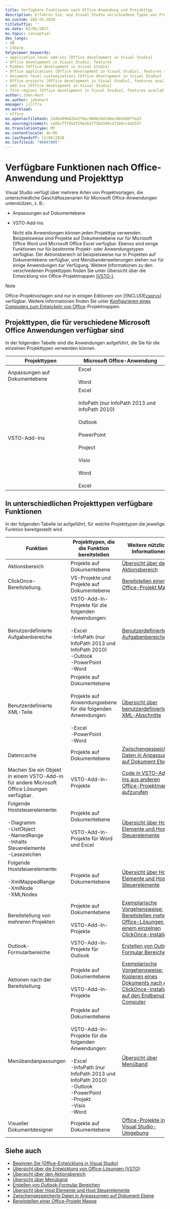 ```yaml
---
title: Verfügbare Funktionen nach Office-Anwendung und Projekttyp
description: Erfahren Sie, wie Visual Studio verschiedene Typen von Projektvorlagen bietet, die verschiedene Geschäftsszenarien für Microsoft Office Anwendungen unterstützen.
ms.custom: SEO-VS-2020
titleSuffix: ''
ms.date: 02/02/2017
ms.topic: conceptual
dev_langs:
- VB
- CSharp
helpviewer_keywords:
- application-level add-ins [Office development in Visual Studio]
- Office development in Visual Studio, features
- Ribbon [Office development in Visual Studio]
- Office applications [Office development in Visual Studio], features available
- document-level customizations [Office development in Visual Studio]
- Office projects [Office development in Visual Studio], features available
- add-ins [Office development in Visual Studio]
- form regions [Office development in Visual Studio], features available
author: John-Hart
ms.author: johnhart
manager: jillfra
ms.workload:
- office
ms.openlocfilehash: 24db499602642f6ec980628d290ec8b5dd07fed3
ms.sourcegitcommit: ce85cff795df29e2bd773b4346cd718dccda5337
ms.translationtype: MT
ms.contentlocale: de-DE
ms.lasthandoff: 12/08/2020
ms.locfileid: "96847805"
---
```

# <a name="features-available-by-office-application-and-project-type"></a>Verfügbare Funktionen nach Office-Anwendung und Projekttyp
  Visual Studio verfügt über mehrere Arten von Projektvorlagen, die unterschiedliche Geschäftsszenarien für Microsoft Office-Anwendungen unterstützen, z. B.:

- Anpassungen auf Dokumentebene

- VSTO-Add-Ins

  Nicht alle Anwendungen können jeden Projekttyp verwenden. Beispielsweise sind Projekte auf Dokumentebene nur für Microsoft Office Word und Microsoft Office Excel verfügbar. Ebenso sind einige Funktionen nur für bestimmte Projekt- oder Anwendungstypen verfügbar. Der Aktionsbereich ist beispielsweise nur in Projekten auf Dokumentebene verfügbar, und Menübanderweiterungen stehen nur für einige Anwendungen zur Verfügung. Weitere Informationen zu den verschiedenen Projekttypen finden Sie unter Übersicht über die Entwicklung von Office-Projektmappen [&#40;VSTO-&#41;](../vsto/office-solutions-development-overview-vsto.md).

> [!NOTE]
> Office-Projektvorlagen sind nur in einigen Editionen von [!INCLUDE[vsprvs](../sharepoint/includes/vsprvs-md.md)] verfügbar. Weitere Informationen finden Sie unter [Konfigurieren eines Computers zum Entwickeln von Office](../vsto/configuring-a-computer-to-develop-office-solutions.md)-Projektmappen.

## <a name="project-types-available-for-different-microsoft-office-applications"></a>Projekttypen, die für verschiedene Microsoft Office Anwendungen verfügbar sind
 In der folgenden Tabelle sind die Anwendungen aufgeführt, die Sie für die einzelnen Projekttypen verwenden können.

|Projekttypen|Microsoft Office-Anwendung|
|-------------------|----------------------------------|
|Anpassungen auf Dokumentebene|Excel<br /><br /> Word|
|VSTO-Add-Ins|Excel<br /><br /> InfoPath (nur InfoPath 2013 und InfoPath 2010)<br /><br /> Outlook<br /><br /> PowerPoint<br /><br /> Project<br /><br /> Visio<br /><br /> Word<br /><br /> Excel|

## <a name="features-available-in-different-project-types"></a>In unterschiedlichen Projekttypen verfügbare Funktionen
 In der folgenden Tabelle ist aufgeführt, für welche Projekttypen die jeweilige Funktion bereitgestellt wird.

|Funktion|Projekttypen, die die Funktion bereitstellen|Weitere nützliche Informationen|
|-------------|--------------------------------------------|---------------------|
|Aktionsbereich|Projekte auf Dokumentebene|[Übersicht über den Aktionsbereich](../vsto/actions-pane-overview.md)|
|ClickOnce-Bereitstellung.|VS-Projekte und Projekte auf Dokumentebene|[Bereitstellen einer Office-Projekt Mappe](../vsto/deploying-an-office-solution.md)|
|Benutzerdefinierte Aufgabenbereiche|VSTO-Add-In-Projekte für die folgenden Anwendungen:<br /><br /> -Excel<br />-InfoPath (nur InfoPath 2013 und InfoPath 2010)<br />-Outlook<br />-PowerPoint<br />-Word|[Benutzerdefinierte Aufgabenbereiche](../vsto/custom-task-panes.md)|
|Benutzerdefinierte XML-Teile|Projekte auf Dokumentebene<br /><br /> Projekte auf Anwendungsebene für die folgenden Anwendungen:<br /><br /> -Excel<br />-PowerPoint<br />-Word|[Übersicht über benutzerdefinierte XML-Abschnitte](../vsto/custom-xml-parts-overview.md)|
|Datencache|Projekte auf Dokumentebene|[Zwischengespeicherte Daten in Anpassungen auf Dokument Ebene](../vsto/cached-data-in-document-level-customizations.md)|
|Machen Sie ein Objekt in einem VSTO-Add-in für andere Microsoft Office Lösungen verfügbar.|VSTO-Add-In-Projekte|[Code in VSTO-Add-Ins aus anderen Office-Projektmappen aufzurufen](../vsto/calling-code-in-vsto-add-ins-from-other-office-solutions.md)|
|Folgende Hoststeuerelemente:<br /><br /> -Diagramm<br />-ListObject<br />-NamedRange<br />-Inhalts Steuerelemente<br />-Lesezeichen|Projekte auf Dokumentebene<br /><br /> VSTO-Add-In-Projekte für Word und Excel|[Übersicht über Host Elemente und Host Steuerelemente](../vsto/host-items-and-host-controls-overview.md)|
|Folgende Hoststeuerelemente:<br /><br /> -XmlMappedRange<br />-XmlNode<br />-XMLNodes|Projekte auf Dokumentebene|[Übersicht über Host Elemente und Host Steuerelemente](../vsto/host-items-and-host-controls-overview.md)|
|Bereitstellung von mehreren Projekten|Projekte auf Dokumentebene<br /><br /> VSTO-Add-In-Projekte|[Exemplarische Vorgehensweise: Bereitstellen mehrerer Office-Lösungen in einem einzelnen ClickOnce-Installer](/previous-versions/dd465290(v=vs.110))|
|Outlook-Formularbereiche|VSTO-Add-In-Projekte für Outlook|[Erstellen von Outlook-Formular Bereichen](../vsto/creating-outlook-form-regions.md)|
|Aktionen nach der Bereitstellung|Projekte auf Dokumentebene<br /><br /> VSTO-Add-In-Projekte|[Exemplarische Vorgehensweise: Kopieren eines Dokuments nach einer ClickOnce-Installation auf den Endbenutzer Computer](/previous-versions/dd465291(v=vs.110))|
|Menübandanpassungen|Projekte auf Dokumentebene<br /><br /> VSTO-Add-In-Projekte für die folgenden Anwendungen:<br /><br /> -Excel<br />-InfoPath (nur InfoPath 2013 und InfoPath 2010)<br />-Outlook<br />-PowerPoint<br />-Projekt<br />-Visio<br />-Word|[Übersicht über Menüband](../vsto/ribbon-overview.md)|
|Visueller Dokumentdesigner|Projekte auf Dokumentebene|[Office-Projekte in der Visual Studio-Umgebung](../vsto/office-projects-in-the-visual-studio-environment.md)|

## <a name="see-also"></a>Siehe auch
- [Beginnen Sie &#40;Office-Entwicklung in Visual Studio&#41;](../vsto/getting-started-office-development-in-visual-studio.md)
- [Übersicht über die Entwicklung von Office-Lösungen &#40;VSTO&#41;](../vsto/office-solutions-development-overview-vsto.md)
- [Übersicht über den Aktionsbereich](../vsto/actions-pane-overview.md)
- [Übersicht über Menüband](../vsto/ribbon-overview.md)
- [Erstellen von Outlook-Formular Bereichen](../vsto/creating-outlook-form-regions.md)
- [Übersicht über Host Elemente und Host Steuerelemente](../vsto/host-items-and-host-controls-overview.md)
- [Zwischengespeicherte Daten in Anpassungen auf Dokument Ebene](../vsto/cached-data-in-document-level-customizations.md)
- [Bereitstellen einer Office-Projekt Mappe](../vsto/deploying-an-office-solution.md)